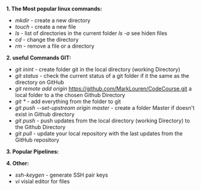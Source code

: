 **1. The Most popular linux commands:**
* _mkdir_ - create a new directory
* _touch_ - create a new file
* _ls_ - list of directories in the current folder _ls -a_ see hiden files
* _cd_ - change the directory
* _rm_ - remove a file or a directory

**2. useful Commands GIT:**
* _git inint_ - create folder git in the local directory (working Directory)
* _git status_ - check the current status of a git folder if it the same as the directory on GitHub
* _git remote add origin_ https://github.com/MarkLouren/CodeCourse.git  a local folder to a the chosen Github Directory
* _git *_ - add everything from the folder to git
* _git push --set-upstream origin master_   - create a folder Master if doesn't exist in Github directory
* _git push_  - push updates from the local directory (working Directory) to the Github Directory
* _git pull_ - update your local repository with the last updates from the GitHub repository

**3. Popular Pipelines:**

**4. Other:**
* _ssh-keygen_ - generate SSH pair keys
* _vi_ visial editor for files
